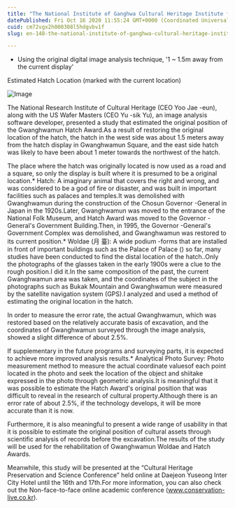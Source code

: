 ```yaml
---
title: "The National Institute of Ganghwa Cultural Heritage Institute for Hatch in front of Gwanghwamun"
datePublished: Fri Oct 16 2020 11:55:24 GMT+0000 (Coordinated Universal Time)
cuid: cm72vgx2h000308l5hdgvbv1f
slug: en-148-the-national-institute-of-ganghwa-cultural-heritage-institute-for-hatch-in-front-of-gwanghwamun

---
```



- Using the original digital image analysis technique, '1 ~ 1.5m away from the current display'

Estimated Hatch Location (marked with the current location)

![Image](https://cdn.hashnode.com/res/hashnode/image/upload/v1739422873752/3ab2e1f5-930f-45f7-a4ce-0ee1c1319287.png)

The National Research Institute of Cultural Heritage (CEO Yoo Jae -eun), along with the US Wafer Masters (CEO Yu -sik Yu), an image analysis software developer, presented a study that estimated the original position of the Gwanghwamun Hatch Award.As a result of restoring the original location of the hatch, the hatch in the west side was about 1.5 meters away from the hatch display in Gwanghwamun Square, and the east side hatch was likely to have been about 1 meter towards the northwest of the hatch.

The place where the hatch was originally located is now used as a road and a square, so only the display is built where it is presumed to be a original location.* Hatch: A imaginary animal that covers the right and wrong, and was considered to be a god of fire or disaster, and was built in important facilities such as palaces and temples.It was demolished with Gwanghwamun during the construction of the Chosun Governor -General in Japan in the 1920s.Later, Gwanghwamun was moved to the entrance of the National Folk Museum, and Hatch Award was moved to the Governor -General's Government Building.Then, in 1995, the Governor -General's Government Complex was demolished, and Gwanghwamun was restored to its current position.* Woldae (月 臺): A wide podium -forms that are installed in front of important buildings such as the Palace of Palace () so far, many studies have been conducted to find the distal location of the hatch..Only the photographs of the glasses taken in the early 1900s were a clue to the rough position.I did it.In the same composition of the past, the current Gwanghwamun area was taken, and the coordinates of the subject in the photographs such as Bukak Mountain and Gwanghwamun were measured by the satellite navigation system (GPS).I analyzed and used a method of estimating the original location in the hatch.

In order to measure the error rate, the actual Gwanghwamun, which was restored based on the relatively accurate basis of excavation, and the coordinates of Gwanghwamun surveyed through the image analysis, showed a slight difference of about 2.5%.

If supplementary in the future programs and surveying parts, it is expected to achieve more improved analysis results.* Analytical Photo Survey: Photo measurement method to measure the actual coordinate values ​​of each point located in the photo and seek the location of the object and shiitake expressed in the photo through geometric analysis.It is meaningful that it was possible to estimate the Hatch Award's original position that was difficult to reveal in the research of cultural property.Although there is an error rate of about 2.5%, if the technology develops, it will be more accurate than it is now.

Furthermore, it is also meaningful to present a wide range of usability in that it is possible to estimate the original position of cultural assets through scientific analysis of records before the excavation.The results of the study will be used for the rehabilitation of Gwanghwamun Woldae and Hatch Awards.

Meanwhile, this study will be presented at the “Cultural Heritage Preservation and Science Conference” held online at Daejeon Yuseong Inter City Hotel until the 16th and 17th.For more information, you can also check out the Non-face-to-face online academic conference (www.conservation-live.co.kr).